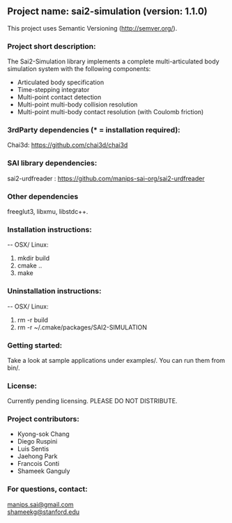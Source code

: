 ## Project name: sai2-simulation (version: 1.1.0)
This project uses Semantic Versioning (http://semver.org/).

### Project short description:
The Sai2-Simulation library implements a complete multi-articulated body 
simulation system with the following components:

* Articulated body specification
* Time-stepping integrator
* Multi-point contact detection
* Multi-point multi-body collision resolution
* Multi-point multi-body contact resolution (with Coulomb friction)

### 3rdParty dependencies (* = installation required):
Chai3d: https://github.com/chai3d/chai3d

### SAI library dependencies:
sai2-urdfreader : https://github.com/manips-sai-org/sai2-urdfreader

### Other dependencies
freeglut3, libxmu, libstdc++.

### Installation instructions:
-- OSX/ Linux:

1. mkdir build
2. cmake ..
3. make

### Uninstallation instructions: 
-- OSX/ Linux:

1. rm -r build
2. rm -r ~/.cmake/packages/SAI2-SIMULATION

### Getting started:
Take a look at sample applications under examples/.
You can run them from bin/.

### License:
Currently pending licensing. PLEASE DO NOT DISTRIBUTE.

### Project contributors:

* Kyong-sok Chang
* Diego Ruspini
* Luis Sentis
* Jaehong Park
* Francois Conti
* Shameek Ganguly

### For questions, contact:
manips.sai@gmail.com  
shameekg@stanford.edu  
